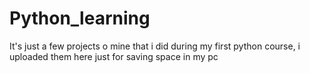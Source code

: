 # Python_learning
It's just a few projects o mine that i did during my first python course, i uploaded them here just for saving space in my pc
